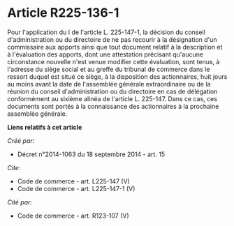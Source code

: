 # Article R225-136-1

Pour l'application du I de l'article L. 225-147-1, la décision du conseil d'administration ou du directoire de ne pas
recourir à la désignation d'un commissaire aux apports ainsi que tout document relatif à la description et à l'évaluation des
apports, dont une attestation précisant qu'aucune circonstance nouvelle n'est venue modifier cette évaluation, sont tenus, à
l'adresse du siège social et au greffe du tribunal de commerce dans le ressort duquel est situé ce siège, à la disposition
des actionnaires, huit jours au moins avant la date de l'assemblée générale extraordinaire ou de la réunion du conseil
d'administration ou du directoire en cas de délégation conformément au sixième alinéa de l'article L. 225-147. Dans ce cas,
ces documents sont portés à la connaissance des actionnaires à la prochaine assemblée générale.

**Liens relatifs à cet article**

_Créé par_:

  - Décret n°2014-1063 du 18 septembre 2014 - art. 15

_Cite_:

  - Code de commerce - art. L225-147 (V)
  - Code de commerce - art. L225-147-1 (V)

_Cité par_:

  - Code de commerce - art. R123-107 (V)
